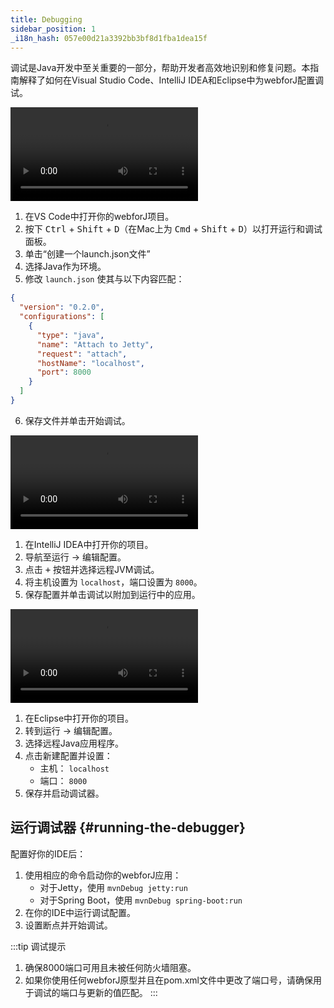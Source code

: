```yaml
---
title: Debugging
sidebar_position: 1
_i18n_hash: 057e00d21a3392bb3bf8d1fba1dea15f
---
```

调试是Java开发中至关重要的一部分，帮助开发者高效地识别和修复问题。本指南解释了如何在Visual Studio Code、IntelliJ IDEA和Eclipse中为webforJ配置调试。

<Tabs>
<TabItem value="vscode" label="Visual Studio Code">

<div class="videos-container">
      <video controls>
        <source src="https://cdn.webforj.com/webforj-documentation/video/debug/vscode.mp4" type="video/mp4" />
      </video>
</div>

1. 在VS Code中打开你的webforJ项目。
2. 按下 <kbd>Ctrl</kbd> + <kbd>Shift</kbd> + <kbd>D</kbd>（在Mac上为 <kbd>Cmd</kbd> + <kbd>Shift</kbd> + <kbd>D</kbd>）以打开运行和调试面板。
3. 单击“创建一个launch.json文件”
4. 选择Java作为环境。
5. 修改 `launch.json` 使其与以下内容匹配：

```json title="launch.json"
{
  "version": "0.2.0",
  "configurations": [
    {
      "type": "java",
      "name": "Attach to Jetty",
      "request": "attach",
      "hostName": "localhost",
      "port": 8000
    }
  ]
}
```

6. 保存文件并单击开始调试。

</TabItem>
<TabItem value="intellij" label="IntelliJ IDEA">

<div class="videos-container">
      <video controls>
        <source src="https://cdn.webforj.com/webforj-documentation/video/debug/intellij.mp4" type="video/mp4" />
      </video>
</div>

1. 在IntelliJ IDEA中打开你的项目。
2. 导航至运行 → 编辑配置。
3. 点击 <kbd>+</kbd> 按钮并选择远程JVM调试。
4. 将主机设置为 `localhost`，端口设置为 `8000`。
5. 保存配置并单击调试以附加到运行中的应用。

</TabItem>
<TabItem value="eclipse" label="Eclipse">

<div class="videos-container">
      <video controls>
        <source src="https://cdn.webforj.com/webforj-documentation/video/debug/eclipse.mp4" type="video/mp4" />
      </video>
</div>

1. 在Eclipse中打开你的项目。
2. 转到运行 → 编辑配置。
3. 选择远程Java应用程序。
4. 点击新建配置并设置：
   - 主机： `localhost`
   - 端口： `8000`
5. 保存并启动调试器。

</TabItem>
</Tabs>

## 运行调试器 {#running-the-debugger}

配置好你的IDE后：

1. 使用相应的命令启动你的webforJ应用：
    - 对于Jetty，使用 `mvnDebug jetty:run` 
    - 对于Spring Boot，使用 `mvnDebug spring-boot:run`
2. 在你的IDE中运行调试配置。
3. 设置断点并开始调试。

:::tip 调试提示
1. 确保8000端口可用且未被任何防火墙阻塞。
2. 如果你使用任何webforJ原型并且在pom.xml文件中更改了端口号，请确保用于调试的端口与更新的值匹配。
:::
